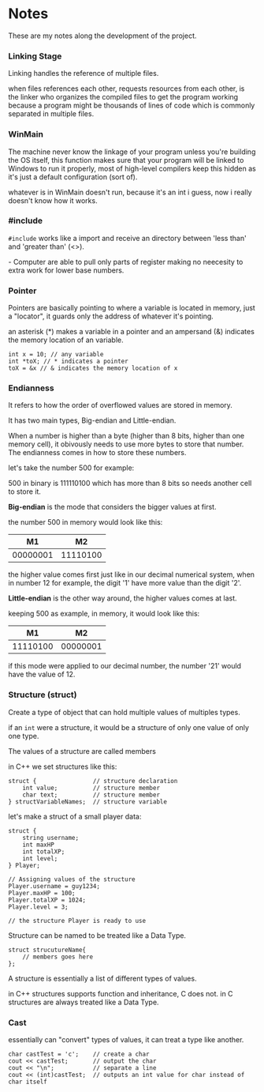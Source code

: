 # Notes

These are my notes along the development of the project.

### Linking Stage

Linking handles the reference of multiple files.

when files references each other, requests resources from each other, is the linker who organizes the compiled files to get the program working because a program might be thousands of lines of code which is commonly separated in multiple files.

### WinMain

The machine never know the linkage of your program unless you're building the OS itself, this function makes sure that your program will be linked to Windows to run it properly, most of high-level compilers keep this hidden as it's just a default configuration (sort of).

whatever is in WinMain doesn't run, because it's an int i guess, now i really doesn't know how it works.

### #include

```#include```
works like a import and receive an directory between 'less than' and 'greater than' (<>).


 \- Computer are able to pull only parts of register making no neecesity to extra work for lower base numbers.

### Pointer

Pointers are basically pointing to where a variable is located in memory, just a "locator", it guards only the address of whatever it's pointing.

an asterisk (*) makes a variable in a pointer and an ampersand (&) indicates the memory location of an variable.

```
int x = 10; // any variable
int *toX; // * indicates a pointer
toX = &x // & indicates the memory location of x
```

### Endianness

It refers to how the order of overflowed values are stored in memory.

It has two main types, Big-endian and Little-endian.

When a number is higher than a byte (higher than 8 bits, higher than one memory cell), it obivously needs to use more bytes to store that number.
The endianness comes in how to store these numbers.

let's take the number 500 for example:

500 in binary is 111110100 which has more than 8 bits so needs another cell to store it.

**Big-endian** is the mode that considers the bigger values at first.

the number 500 in memory would look like this:

| M1 | M2 |
| :---: | :---: |
| 00000001 | 11110100 |

the higher value comes first just like in our decimal numerical system,
when in number 12 for example, the digit '1' have more value than the digit '2'.

**Little-endian** is the other way around, the higher values comes at last.

keeping 500 as example, in memory, it would look like this:

| M1 | M2 |
| :---: | :---: |
| 11110100 | 00000001 |

if this mode were applied to our decimal number, the number '21' would have the value of 12.

### Structure (struct)

Create a type of object that can hold multiple values of multiples types.

if an ```int``` were a structure, it would be a structure of only one value of only one type.

The values of a structure are called members

in C++ we set structures like this:
```
struct {                // structure declaration
    int value;          // structure member
    char text;          // structure member
} structVariableNames;  // structure variable
```

let's make a struct of a small player data:
```
struct {
    string username;
    int maxHP
    int totalXP;
    int level;
} Player;

// Assigning values of the structure
Player.username = guy1234;
Player.maxHP = 100;
Player.totalXP = 1024;
Player.level = 3;

// the structure Player is ready to use
```

Structure can be named to be treated like a Data Type.
```
struct strucutureName{
    // members goes here
};
```

A structure is essentially a list of different types of values.

in C++ structures supports function and inheritance, C does not.
in C structures are always treated like a Data Type.

### Cast

essentially can "convert" types of values, it can treat a type like another.

```
char castTest = 'c';    // create a char
cout << castTest;       // output the char
cout << "\n";           // separate a line
cout << (int)castTest;  // outputs an int value for char instead of char itself
```

